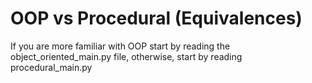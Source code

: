 # OOP vs Procedural (Equivalences)
If you are more familiar with OOP start by reading the object_oriented_main.py file, otherwise, start by reading procedural_main.py

